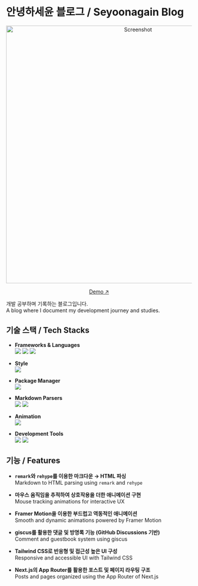 # 안녕하세윤 블로그 / Seyoonagain Blog

<div align=center>
  <img width="700" alt="Screenshot" src="https://github.com/user-attachments/assets/67a195e2-ec23-4c1a-907b-a5a297cc3688" />
  
  [Demo ↗](https://annyeonghaseyoon.vercel.app)
</div>


개발 공부하며 기록하는 블로그입니다.  
A blog where I document my development journey and studies.

## 기술 스택 / Tech Stacks

- **Frameworks & Languages**  
  <img src="https://img.shields.io/badge/typescript-000000?style=for-the-badge&logo=typescript&logoColor=3178C6">
  <img src="https://img.shields.io/badge/react-000000?style=for-the-badge&logo=react&logoColor=61DAFB">
  <img src="https://img.shields.io/badge/next.js-000000?style=for-the-badge&logo=nextdotjs&logoColor=ffffff">

- **Style**  
  <img src="https://img.shields.io/badge/tailwindcss-000000?style=for-the-badge&logo=tailwindcss&logoColor=06B6D4">

- **Package Manager**  
  <img src="https://img.shields.io/badge/pnpm-000000?style=for-the-badge&logo=pnpm&logoColor=F69220">

- **Markdown Parsers**  
  <img src="https://img.shields.io/badge/remark-000000?style=for-the-badge&logo=remark&logoColor=ffffff">
  <img src="https://img.shields.io/badge/rehype-000000?style=for-the-badge">

- **Animation**  
  <img src="https://img.shields.io/badge/framer_motion-000000?style=for-the-badge&logo=framer&logoColor=0055FF">

- **Development Tools**  
  <img src="https://img.shields.io/badge/eslint-000000?style=for-the-badge&logo=eslint&logoColor=4B32C3">
  <img src="https://img.shields.io/badge/prettier-000000?style=for-the-badge&logo=prettier&logoColor=F7B93E">

## 기능 / Features

- **`remark`와 `rehype`를 이용한 마크다운 → HTML 파싱**  
  Markdown to HTML parsing using `remark` and `rehype`

- **마우스 움직임을 추적하여 상호작용을 더한 애니메이션 구현**  
  Mouse tracking animations for interactive UX

- **Framer Motion을 이용한 부드럽고 역동적인 애니메이션**  
  Smooth and dynamic animations powered by Framer Motion

- **giscus를 활용한 댓글 및 방명록 기능 (GitHub Discussions 기반)**  
  Comment and guestbook system using giscus

- **Tailwind CSS로 반응형 및 접근성 높은 UI 구성**  
  Responsive and accessible UI with Tailwind CSS

- **Next.js의 App Router를 활용한 포스트 및 페이지 라우팅 구조**  
  Posts and pages organized using the App Router of Next.js
